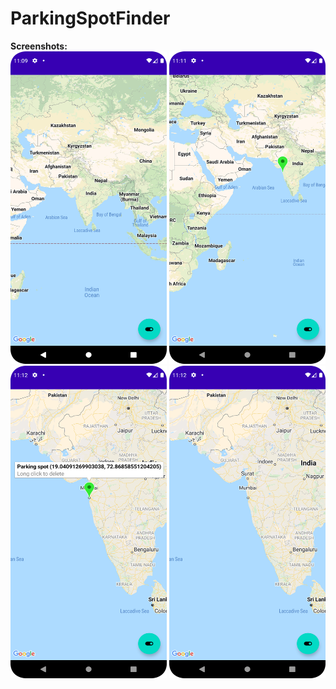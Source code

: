 # ParkingSpotFinder<br>
<b>Screenshots:</b><br>
<img src="images/ss1.png" width=250 height=500>
<img src="images/ss2.png" width=250 height=500>
<img src="images/ss3.png" width=250 height=500>
<img src="images/ss4.png" width=250 height=500>
